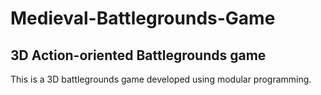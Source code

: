 # Medieval-Battlegrounds-Game
## 3D Action-oriented Battlegrounds game
This is a 3D battlegrounds game developed using modular programming. 
